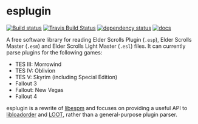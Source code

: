 esplugin
=======

[![Build status](https://ci.appveyor.com/api/projects/status/ukb7ns50fskawwsh/branch/master?svg=true)](https://ci.appveyor.com/project/Ortham/esplugin/branch/master)
[![Travis Build Status](https://travis-ci.org/Ortham/esplugin.svg?branch=master)](https://travis-ci.org/Ortham/esplugin)
[![dependency status](https://deps.rs/repo/github/Ortham/esplugin/status.svg)](https://deps.rs/repo/github/Ortham/esplugin)
[![docs](https://docs.rs/esplugin/badge.svg)](https://docs.rs/crate/esplugin)

A free software library for reading Elder Scrolls Plugin (`.esp`), Elder Scrolls Master (`.esm`) and Elder Scrolls Light Master (`.esl`) files. It can currently parse plugins for the following games:

* TES III: Morrowind
* TES IV: Oblivion
* TES V: Skyrim (including Special Edition)
* Fallout 3
* Fallout: New Vegas
* Fallout 4

esplugin is a rewrite of [libespm](https://github.com/Ortham/libespm) and focuses on providing a useful API to [libloadorder](https://github.com/Ortham/libloadorder) and [LOOT](https://github.com/loot/loot), rather than a general-purpose plugin parser.
